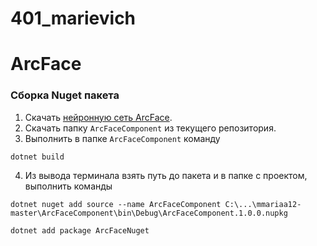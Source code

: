 # 401_marievich
# ArcFace
### Сборка Nuget пакета
1. Скачать [нейронную сеть ArcFace](https://github.com/onnx/models/blob/main/vision/body_analysis/arcface/model/arcfaceresnet100-8.onnx).
2. Скачать папку `ArcFaceComponent` из текущего репозитория. 
3. Выполнить в папке `ArcFaceComponent` команду 
```
dotnet build
```
4. Из вывода терминала взять путь до пакета и в папке с проектом, выполнить команды
```
dotnet nuget add source --name ArcFaceComponent C:\...\mmariaa12-master\ArcFaceComponent\bin\Debug\ArcFaceComponent.1.0.0.nupkg

dotnet add package ArcFaceNuget
```

